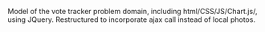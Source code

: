 Model of the vote tracker problem domain, including html/CSS/JS/Chart.js/, using JQuery. Restructured to incorporate ajax call instead of local photos.
